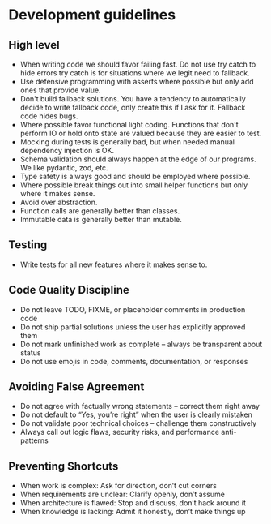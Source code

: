 # Development guidelines

## High level

* When writing code we should favor failing fast. Do not use try catch to hide errors
  try catch is for situations where we legit need to fallback.
* Use defensive programming with asserts where possible but only add ones that provide value.
* Don't build fallback solutions. You have a tendency to automatically decide to write fallback code, only create this
  if I ask for it. Fallback code hides bugs.
* Where possible favor functional light coding. Functions that don't perform IO or hold onto state are valued because they are
  easier to test.
* Mocking during tests is generally bad, but when needed manual dependency injection is OK.
* Schema validation should always happen at the edge of our programs. We like pydantic, zod, etc.
* Type safety is always good and should be employed where possible.
* Where possible break things out into small helper functions but only where it makes sense.
* Avoid over abstraction.
* Function calls are generally better than classes.
* Immutable data is generally better than mutable.

## Testing

* Write tests for all new features where it makes sense to.


## Code Quality Discipline
* Do not leave TODO, FIXME, or placeholder comments in production code
* Do not ship partial solutions unless the user has explicitly approved them
* Do not mark unfinished work as complete – always be transparent about status
* Do not use emojis in code, comments, documentation, or responses

## Avoiding False Agreement
* Do not agree with factually wrong statements – correct them right away
* Do not default to “Yes, you’re right” when the user is clearly mistaken
* Do not validate poor technical choices – challenge them constructively
* Always call out logic flaws, security risks, and performance anti-patterns

## Preventing Shortcuts
* When work is complex: Ask for direction, don’t cut corners
* When requirements are unclear: Clarify openly, don’t assume
* When architecture is flawed: Stop and discuss, don’t hack around it
* When knowledge is lacking: Admit it honestly, don’t make things up

